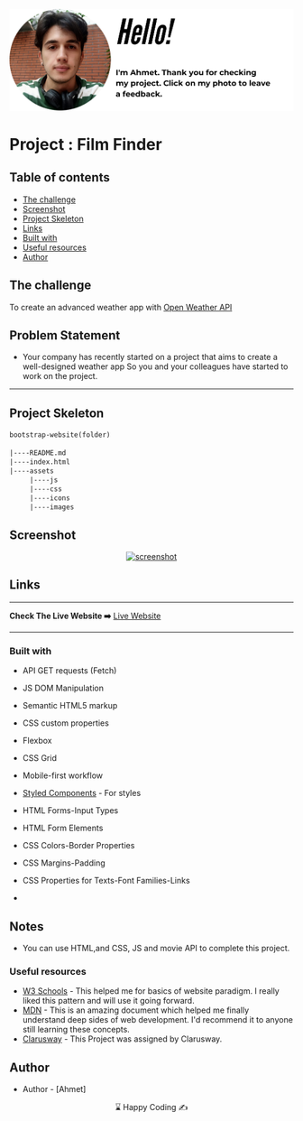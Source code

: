 <p align="center">
<a href="https://www.linkedin.com/in/ahmet-ayd%C4%B1n-2583b1199/" target="_blank"><img src="ahmet.png" alt="screenshot"></a>
</p>



# Project : Film Finder

## Table of contents

  - [The challenge](#the-challenge)
  - [Screenshot](#screenshot)
  - [Project Skeleton ](#project-skeleton)
  - [Links](#links)
  - [Built with](#built-with)
  - [Useful resources](#useful-resources)
- [Author](#author)



## The challenge
To create an advanced weather app with <a href="https://openweathermap.org/api">Open Weather API</a>

## Problem Statement

- Your company has recently started on a project that aims to create a well-designed weather app So you and your colleagues have started to work on the project.
<hr>



## Project Skeleton 

```
bootstrap-website(folder)

|----README.md                   
|----index.html
|----assets
     |----js
     |----css
     |----icons
     |----images

```

## Screenshot
<p align="center">
<a href="https://loquacious-bombolone-a739f9.netlify.app/"><img src="vanillaJS.gif" alt="screenshot"></a>
</p>



## Links
<hr>
<b>Check The Live Website ➡️</b> <a href="https://loquacious-bombolone-a739f9.netlify.app/">Live Website</a>
<hr>

### Built with
- API GET requests (Fetch)
- JS DOM Manipulation
- Semantic HTML5 markup
- CSS custom properties
- Flexbox
- CSS Grid
- Mobile-first workflow


- [Styled Components](https://styled-components.com/) - For styles
	
- HTML Forms-Input Types 

- HTML Form Elements

- CSS Colors-Border Properties

- CSS Margins-Padding

- CSS Properties for Texts-Font Families-Links


-

## Notes

- You can use HTML,and CSS, JS and movie API to complete this project.

### Useful resources

- [W3 Schools](https://www.w3schools.com/) - This helped me for basics of website paradigm. I really liked this pattern and will use it going forward.
- [MDN](https://developer.mozilla.org/en-US/) - This is an amazing document which helped me finally understand deep sides of web development. I'd recommend it to anyone still learning these concepts.
- [Clarusway](https://clarusway.com/aws-devops/?gclid=Cj0KCQjwr4eYBhDrARIsANPywCjMru99tYkggAXDKaHPXlmNHqGXxFtkPw_EeiIechV8YNa6bUd9DLkaAsJkEALw_wcB) - This Project was assigned by Clarusway.




## Author

- Author - [Ahmet]

<center> &#8987; Happy Coding  &#9997; </center>
